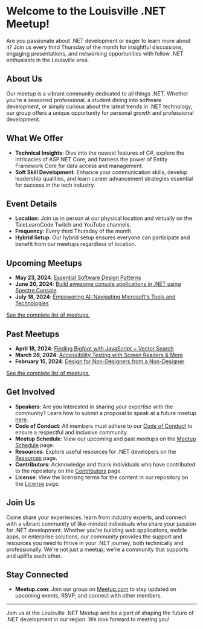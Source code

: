 # 	Welcome to the Louisville .NET Meetup!

Are you passionate about .NET development or eager to learn more about it? Join us every third Thursday of the month for insightful discussions, engaging presentations, and networking opportunities with fellow .NET enthusiasts in the Louisville area.

## About Us
Our meetup is a vibrant community dedicated to all things .NET. Whether you're a seasoned professional, a student diving into software development, or simply curious about the latest trends in .NET technology, our group offers a unique opportunity for personal growth and professional development.

## What We Offer
- **Technical Insights**: Dive into the newest features of C#, explore the intricacies of ASP.NET Core, and harness the power of Entity Framework Core for data access and management.
- **Soft Skill Development**: Enhance your communication skills, develop leadership qualities, and learn career advancement strategies essential for success in the tech industry.

## Event Details
- **Location**: Join us in person at our physical location and virtually on the TaleLearnCode Twitch and YouTube channels.
- **Frequency**: Every third Thursday of the month.
- **Hybrid Setup**: Our hybrid setup ensures everyone can participate and benefit from our meetups regardless of location.

## Upcoming Meetups
- **May 23, 2024**: [Essential Software Design Patterns](meetups/2024/05/README.md) 
- **June 20, 2024**: [Build awesome console applications in .NET using Spectre.Console](meetups/2024/06/README.md) 
- **July 18, 2024**: [Empowering AI: Navigating Microsoft's Tools and Technologies](meetups/2024/07/README.md) 

[See the complete list of meetups.](schedule.md) 

## Past Meetups
- **April 18, 2024**: [Finding Bigfoot with JavaScript + Vector Search](meetups/2024/04/README.md) 
- **March 28, 2024**: [Accessibility Testing with Screen Readers & More](meetups/2024/03/README.md) 
- **February 15, 2024**: [Design for Non-Designers from a Non-Designer](meetups/2024/02/README.md) 

[See the complete list of meetups.](schedule.md) 

## Get Involved
- **Speakers**: Are you interested in sharing your expertise with the community? Learn how to submit a proposal to speak at a future meetup [here](call_for_speakers.md).
- **Code of Conduct**: All members must adhere to our [Code of Conduct](CODE_OF_CONDUCT.md) to ensure a respectful and inclusive community.
- **Meetup Schedule**: View our upcoming and past meetups on the [Meetup Schedule](schedule.md) page.
- **Resources**: Explore useful resources for .NET developers on the [Resources](resources.md) page.
- **Contributors**: Acknowledge and thank individuals who have contributed to the repository on the [Contributors](CONTRIBUTORS.md) page.
- **License**: View the licensing terms for the content in our repository on the [License](LICENSE) page.

## Join Us
Come share your experiences, learn from industry experts, and connect with a vibrant community of like-minded individuals who share your passion for .NET development. Whether you're building web applications, mobile apps, or enterprise solutions, our community provides the support and resources you need to thrive in your .NET journey, both technically and professionally. We're not just a meetup; we're a community that supports and uplifts each other.

## Stay Connected
- **Meetup.com**: Join our group on [Meetup.com](https://meetup.com/loudotnet) to stay updated on upcoming events, RSVP, and connect with other members.

---

Join us at the Louisville .NET Meetup and be a part of shaping the future of .NET development in our region. We look forward to meeting you!
